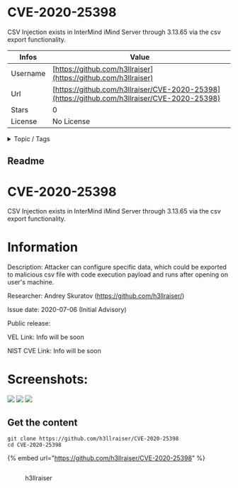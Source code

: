 # CVE-2020-25398

CSV Injection exists in InterMind iMind Server through 3.13.65 via the csv export functionality.

| Infos    | Value                                                              |
| -------- | -------------------------------------------------------------------|
| Username | [https://github.com/h3llraiser](https://github.com/h3llraiser) |
| Url      | [https://github.com/h3llraiser/CVE-2020-25398](https://github.com/h3llraiser/CVE-2020-25398)                                               |
| Stars    | 0                                                          |
| License  | No License                                                        |

<details>

<summary>Topic / Tags</summary>

* code-execution* csv-injection

</details>

## Readme

# CVE-2020-25398
CSV Injection exists in InterMind iMind Server through 3.13.65 via the csv export functionality.
# Information

Description: Attacker can configure specific data, which could be exported to malicious csv file with code execution payload and runs after opening on user's machine.

Researcher: Andrey Skuratov (https://github.com/h3llraiser/)

Issue date: 2020-07-06 (Initial Advisory)

Public release:

VEL Link: Info will be soon

NIST CVE Link: Info will be soon


# Screenshots:

![](POC_1_1.png)
![](POC_1_2.png)
![](POC_1_3.png)



## Get the content

```
git clone https://github.com/h3llraiser/CVE-2020-25398
cd CVE-2020-25398
```

{% embed url="https://github.com/h3llraiser/CVE-2020-25398" %}

<figure><img src="https://avatars.githubusercontent.com/u/52741391?v=4" alt=""><figcaption><p>h3llraiser</p></figcaption></figure>
